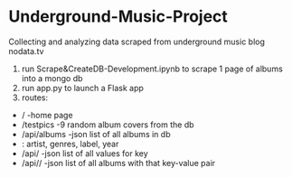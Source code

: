 # Underground-Music-Project
Collecting and analyzing data scraped from underground music blog nodata.tv

1. run Scrape&CreateDB-Development.ipynb to scrape 1 page of albums into a mongo db
2. run app.py to launch a Flask app
3. routes: 
* / -home page
* /testpics -9 random album covers from the db
* /api/albums -json list of all albums in db
* <keys>: artist, genres, label, year
* /api/<key> -json list of all values for key
* /api/<key>/<value> -json list of all albums with that key-value pair
